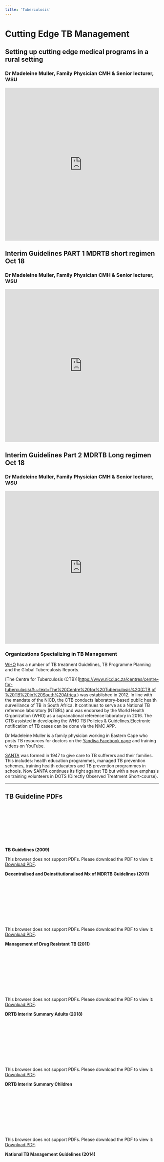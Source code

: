 ```yaml
---
title: 'Tuberculosis'
---
```

# Cutting Edge TB Management 
## Setting up cutting edge medical programs in a rural setting
### Dr Madeleine Muller, Family Physician CMH & Senior lecturer, WSU 
<iframe width="100%" height="500" src="https://www.youtube.com/embed/c5_R3WCQ6PM" title="Setting up cutting edge medical programs in a rural setting." frameborder="0" allow="accelerometer; autoplay; clipboard-write; encrypted-media; gyroscope; picture-in-picture" allowfullscreen></iframe>

## Interim Guidelines PART 1 MDRTB short regimen Oct 18
### Dr Madeleine Muller, Family Physician CMH & Senior lecturer, WSU
<iframe width="100%" height="500" src="https://www.youtube.com/embed/YmKRbP9cscM" title="Interim Guidelines PART 1 MDRTB short regimen Oct 18" frameborder="0" allow="accelerometer; autoplay; clipboard-write; encrypted-media; gyroscope; picture-in-picture" allowfullscreen></iframe>

## Interim Guidelines Part 2 MDRTB Long regimen Oct 18
### Dr Madeleine Muller, Family Physician CMH & Senior lecturer, WSU
<iframe width="100%" height="500" src="https://www.youtube.com/embed/zNf861hWVu8" title="Interim Guidelines Part 2 MDRTB Long regimen Oct 18" frameborder="0" allow="accelerometer; autoplay; clipboard-write; encrypted-media; gyroscope; picture-in-picture" allowfullscreen></iframe>

### Organizations Specializing in TB Management
[WHO](https://www.who.int/health-topics/tuberculosis#tab=tab_1) has a number of TB treatment Guidelines, TB Programme Planning and the Global Tuberculosis Reports.

[The Centre for Tuberculosis (CTB)](https://www.nicd.ac.za/centres/centre-for-tuberculosis/#:~:text=The%20Centre%20for%20Tuberculosis%20(CTB,of%20TB%20in%20South%20Africa.) was established in 2012. In line with the mandate of the NICD, the CTB conducts laboratory-based public health surveillance of TB in South Africa. It continues to serve as a National TB reference laboratory (NTBRL) and was endorsed by the World Health Organization (WHO) as a supranational reference laboratory in 2016. The CTB assisted in developing the WHO TB Policies & Guidelines.Electronic notification of TB cases can be done via the NMC APP.
	
Dr Madeleine Muller is a family physician working in Eastern Cape who posts TB resources for doctors on the [Yandisa Facebook page](https://web.facebook.com/yandisatrainers/) and training videos on YouTube. 

[SANTA](https://santa.org.za) was formed in 1947 to give care to TB sufferers and their families. This includes: health education programmes, managed TB prevention schemes, training health educators and TB prevention programmes in schools. Now  SANTA continues its fight against TB but with a new emphasis on training volunteers in DOTS (Directly Observed Treatment Short-course).

---

## TB Guideline PDFs
**TB Guidelines (2009)**
<object data="/pdfs/PORTAL/tb/10. TB_Guidelines_2009.pdf" type="application/pdf" width="100%" height="800px">
    <embed src="/pdfs/PORTAL/tb/10. TB_Guidelines_2009.pdf">
        <p>This browser does not support PDFs. Please download the PDF to view it: <a href="/pdfs/PORTAL/tb/10. TB_Guidelines_2009.pdf">Download PDF</a>.</p>
    </embed>
</object>

**Decentralised and Deinstitutionalised Mx of MDRTB Guidelines (2011)**
<object data="/pdfs/PORTAL/tb/11. Decentralised and Deinstitutionalised Mx of MDRTB_Guidelines2011.pdf" type="application/pdf" width="100%" height="800px">
    <embed src="/pdfs/PORTAL/tb/11. Decentralised and Deinstitutionalised Mx of MDRTB_Guidelines2011.pdf">
        <p>This browser does not support PDFs. Please download the PDF to view it: <a href="/pdfs/PORTAL/tb/11. Decentralised and Deinstitutionalised Mx of MDRTB_Guidelines2011.pdf">Download PDF</a>.</p>
    </embed>
</object>

**Management of Drug Resistant TB (2011)**
<object data="/pdfs/PORTAL/tb/12. Management of Drug Resistant TB 2011.pdf" type="application/pdf" width="100%" height="800px">
    <embed src="/pdfs/PORTAL/tb/12. Management of Drug Resistant TB 2011.pdf">
        <p>This browser does not support PDFs. Please download the PDF to view it: <a href="/pdfs/PORTAL/tb/12. Management of Drug Resistant TB 2011.pdf">Download PDF</a>.</p>
    </embed>
</object>

**DRTB Interim Summary Adults (2018)**
<object data="/pdfs/PORTAL/tb/DRTB Interim Summary Adults 2018.pdf" type="application/pdf" width="100%" height="800px">
    <embed src="/pdfs/PORTAL/tb/DRTB Interim Summary Adults 2018.pdf">
        <p>This browser does not support PDFs. Please download the PDF to view it: <a href="/pdfs/PORTAL/tb/DRTB Interim Summary Adults 2018.pdf">Download PDF</a>.</p>
    </embed>
</object>

**DRTB Interim Summary Children**
<object data="/pdfs/PORTAL/tb/DRTB Interim Summary Children.pdf" type="application/pdf" width="100%" height="800px">
    <embed src="/pdfs/PORTAL/tb/DRTB Interim Summary Children.pdf">
        <p>This browser does not support PDFs. Please download the PDF to view it: <a href="/pdfs/PORTAL/tb/DRTB Interim Summary Children.pdf">Download PDF</a>.</p>
    </embed>
</object>

**National TB Management Guidelines (2014)**
<object data="/pdfs/PORTAL/tb/national tb management guidelines 2014 .pdf" type="application/pdf" width="100%" height="800px">
    <embed src="/pdfs/PORTAL/tb/national tb management guidelines 2014 .pdf">
        <p>This browser does not support PDFs. Please download the PDF to view it: <a href="/pdfs/PORTAL/tb/national tb management guidelines 2014 .pdf">Download PDF</a>.</p>
    </embed>
</object>

**RO2022 Module HIV TB**
<object data="/pdfs/PORTAL/tb/RO2022 Module HIV_TB.pdf" type="application/pdf" width="100%" height="800px">
    <embed src="/pdfs/PORTAL/tb/RO2022 Module HIV_TB.pdf">
        <p>This browser does not support PDFs. Please download the PDF to view it: <a href="/pdfs/PORTAL/tb/RO2022 Module HIV_TB.pdf">Download PDF</a>.</p>
    </embed>
</object>

**RR TB Regimens Adults Adolescents and Children Over Six**
<object data="/pdfs/PORTAL/tb/RR TB regimens Adults Adolescents and children over six Nov 19.pdf" type="application/pdf" width="100%" height="800px">
    <embed src="/pdfs/PORTAL/tb/RR TB regimens Adults Adolescents and children over six Nov 19.pdf">
        <p>This browser does not support PDFs. Please download the PDF to view it: <a href="/pdfs/PORTAL/tb/RR TB regimens Adults Adolescents and children over six Nov 19.pdf">Download PDF</a>.</p>
    </embed>
</object>

**RR TB Regimens Revised Children Under Six**
<object data="/pdfs/PORTAL/tb/RR TB Regimens Revised Children under six NOV 19.pdf" type="application/pdf" width="100%" height="800px">
    <embed src="/pdfs/PORTAL/tb/RR TB Regimens Revised Children under six NOV 19.pdf">
        <p>This browser does not support PDFs. Please download the PDF to view it: <a href="/pdfs/PORTAL/tb/RR TB Regimens Revised Children under six NOV 19.pdf">Download PDF</a>.</p>
    </embed>
</object>

**RRTB ARVs Guidelines (Nov 2019)**
<object data="/pdfs/PORTAL/tb/RRTB  ARVs Guidelines Nov 2019.pdf" type="application/pdf" width="100%" height="800px">
    <embed src="/pdfs/PORTAL/tb/RRTB  ARVs Guidelines Nov 2019.pdf">
        <p>This browser does not support PDFs. Please download the PDF to view it: <a href="/pdfs/PORTAL/tb/RRTB  ARVs Guidelines Nov 2019.pdf">Download PDF</a>.</p>
    </embed>
</object>
